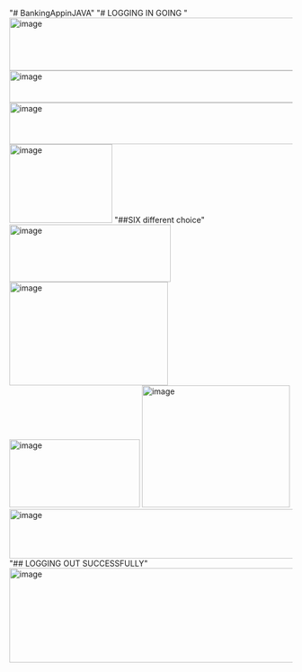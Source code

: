 "# BankingAppinJAVA"
"# LOGGING IN GOING "
<img width="570" height="94" alt="image" src="https://github.com/user-attachments/assets/67736306-930e-4e44-b24e-be3295917a6f" />
<img width="622" height="57" alt="image" src="https://github.com/user-attachments/assets/48e8ff43-7e8b-45c6-b971-b94d23dab76d" />
<img width="623" height="74" alt="image" src="https://github.com/user-attachments/assets/4f40a978-ef18-4dd9-a4e9-cc624b86155d" />
<img width="183" height="140" alt="image" src="https://github.com/user-attachments/assets/9ac42f6d-efa7-41a0-8ee4-2def54bcc140" />
"##SIX different choice"
<img width="287" height="102" alt="image" src="https://github.com/user-attachments/assets/f34c3c3a-9419-4397-a9a0-550163619047" />
<img width="282" height="184" alt="image" src="https://github.com/user-attachments/assets/d132e650-dcd8-46b3-a2bb-6fbe6e26c869" />
<img width="232" height="121" alt="image" src="https://github.com/user-attachments/assets/c6c942ac-5f83-4771-960b-af0a3dab04cf" />
<img width="263" height="217" alt="image" src="https://github.com/user-attachments/assets/3f3affe8-a3a9-4fdb-a738-f40e610efa00" />
<img width="643" height="88" alt="image" src="https://github.com/user-attachments/assets/4ca1767c-a271-4e6f-acb0-c9879741f3b9" />
"## LOGGING OUT SUCCESSFULLY"
<img width="614" height="168" alt="image" src="https://github.com/user-attachments/assets/0faccca6-1c01-4f5e-bf42-532b322bb5c7" />
